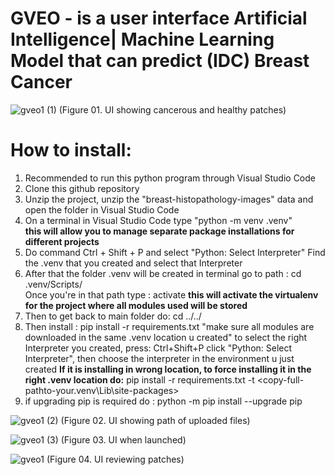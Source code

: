 # GVEO - is a user interface Artificial Intelligence| Machine Learning Model that can predict (IDC) Breast Cancer
![gveo1 (1)](https://user-images.githubusercontent.com/77852190/191778979-2f251539-1f36-4b57-967c-a4c7d45f9be3.png)
(Figure 01. UI showing cancerous and healthy patches)

# How to install:
1. Recommended to run this python program through Visual Studio Code
2. Clone this github repository 
3. Unzip the project, unzip the "breast-histopathology-images" data and open the folder in Visual Studio Code
4. On a terminal in Visual Studio Code type "python -m venv .venv"  
**this will allow you to manage separate package installations for different projects**
5. Do command Ctrl + Shift + P and select "Python: Select Interpreter" Find the .venv 
that you created and select that Interpreter
6. After that the folder .venv will be created
in terminal go to path :   cd .venv/Scripts/    
Once you're in that path type :   activate
**this will activate the virtualenv for the project where all modules used will be stored**
7. Then to get back to main folder do: cd ../../      
8. Then install : pip install -r requirements.txt   "make sure all modules are downloaded in the same .venv location u created"
to select the right Interpreter you created, press: Ctrl+Shift+P click "Python: Select Interpreter", then choose the interpreter in the environment u just created
**If it is installing in wrong location, to force installing it in the right .venv location do:**
pip install -r requirements.txt -t <copy-full-pathto-your\.venv\Lib\site-packages>
9. if upgrading pip is required do : python -m pip install --upgrade pip


![gveo1 (2)](https://user-images.githubusercontent.com/77852190/191779136-88650029-ff08-4311-93fc-2450cb7dd046.png)
(Figure 02. UI showing path of uploaded files)

![gveo1 (3)](https://user-images.githubusercontent.com/77852190/191779176-c2c03ef6-8ad8-410d-8fbc-a09e2e15cd5a.png)
(Figure 03. UI when launched)

![gveo1](https://user-images.githubusercontent.com/77852190/191781528-1b00e8a4-eebf-4c11-840c-12eca9a1a963.png)
(Figure 04. UI reviewing patches)
